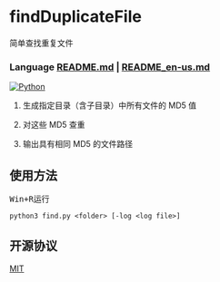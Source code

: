 # findDuplicateFile
简单查找重复文件
### Language [README.md](README.md) | [README_en-us.md](README_en-us.md)

[![Python](https://img.shields.io/badge/Python-3.7%2B-brightgreen.svg)](https://www.python.org)

1. 生成指定目录（含子目录）中所有文件的 MD5 值

2. 对这些 MD5 查重

3. 输出具有相同 MD5 的文件路径

## 使用方法
<kbd>Win+R</kbd>运行
```
python3 find.py <folder> [-log <log file>]
```

## 开源协议
[MIT](LICENSE) 

